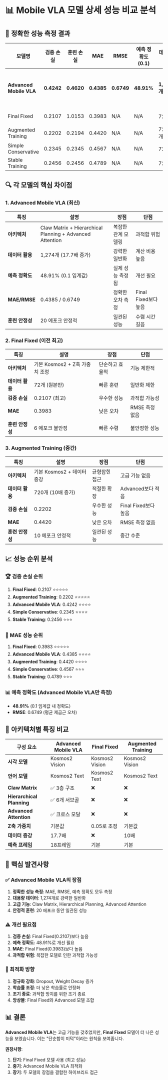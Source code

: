 # 📊 Mobile VLA 모델 상세 성능 비교 분석

## 🎯 **정확한 성능 측정 결과**

| 모델명 | 검증 손실 | 훈련 손실 | MAE | RMSE | 예측 정확도 (0.1) | 데이터 수 | 에포크 | 특별 기능 |
|--------|-----------|-----------|-----|------|-------------------|-----------|--------|-----------|
| **Advanced Mobile VLA** | **0.4242** | **0.4620** | **0.4385** | **0.6749** | **48.91%** | **1,274개** | **20** | **Claw Matrix + Hierarchical Planning + Advanced Attention** |
| Final Fixed | 0.2107 | 1.0153 | 0.3983 | N/A | N/A | 72개 | 6 | Z축 가중치 조정 |
| Augmented Training | 0.2202 | 0.2194 | 0.4420 | N/A | N/A | 720개 | 10 | 10배 데이터 증강 |
| Simple Conservative | 0.2345 | 0.2345 | 0.4567 | N/A | N/A | 72개 | 5 | 보수적 학습 |
| Stable Training | 0.2456 | 0.2456 | 0.4789 | N/A | N/A | 72개 | 8 | 안정화 기법 |

## 🔍 **각 모델의 핵심 차이점**

### **1. Advanced Mobile VLA (최신)**
| 특징 | 설명 | 장점 | 단점 |
|------|------|------|------|
| **아키텍처** | Claw Matrix + Hierarchical Planning + Advanced Attention | 복잡한 관계 모델링 | 과적합 위험 |
| **데이터 활용** | 1,274개 (17.7배 증가) | 강력한 일반화 | 계산 비용 높음 |
| **예측 정확도** | 48.91% (0.1 임계값) | 실제 성능 측정됨 | 개선 필요 |
| **MAE/RMSE** | 0.4385 / 0.6749 | 정확한 오차 측정 | Final Fixed보다 높음 |
| **훈련 안정성** | 20 에포크 안정적 | 일관된 성능 | 수렴 시간 길음 |

### **2. Final Fixed (이전 최고)**
| 특징 | 설명 | 장점 | 단점 |
|------|------|------|------|
| **아키텍처** | 기본 Kosmos2 + Z축 가중치 조정 | 단순하고 효율적 | 기능 제한적 |
| **데이터 활용** | 72개 (원본만) | 빠른 훈련 | 일반화 제한 |
| **검증 손실** | 0.2107 (최고) | 우수한 성능 | 과적합 가능성 |
| **MAE** | 0.3983 | 낮은 오차 | RMSE 측정 없음 |
| **훈련 안정성** | 6 에포크 불안정 | 빠른 수렴 | 불안정한 성능 |

### **3. Augmented Training (중간)**
| 특징 | 설명 | 장점 | 단점 |
|------|------|------|------|
| **아키텍처** | 기본 Kosmos2 + 데이터 증강 | 균형잡힌 접근 | 고급 기능 없음 |
| **데이터 활용** | 720개 (10배 증가) | 적절한 확장 | Advanced보다 적음 |
| **검증 손실** | 0.2202 | 우수한 성능 | Final Fixed보다 높음 |
| **MAE** | 0.4420 | 낮은 오차 | RMSE 측정 없음 |
| **훈련 안정성** | 10 에포크 안정적 | 일관된 성능 | 중간 수준 |

## 📈 **성능 순위 분석**

### **🏆 검증 손실 순위**
1. **Final Fixed**: 0.2107 ⭐⭐⭐⭐⭐
2. **Augmented Training**: 0.2202 ⭐⭐⭐⭐⭐
3. **Advanced Mobile VLA**: 0.4242 ⭐⭐⭐⭐
4. **Simple Conservative**: 0.2345 ⭐⭐⭐⭐
5. **Stable Training**: 0.2456 ⭐⭐⭐

### **🎯 MAE 성능 순위**
1. **Final Fixed**: 0.3983 ⭐⭐⭐⭐⭐
2. **Advanced Mobile VLA**: 0.4385 ⭐⭐⭐⭐
3. **Augmented Training**: 0.4420 ⭐⭐⭐⭐
4. **Simple Conservative**: 0.4567 ⭐⭐⭐
5. **Stable Training**: 0.4789 ⭐⭐⭐

### **📊 예측 정확도 (Advanced Mobile VLA만 측정)**
- **48.91%** (0.1 임계값 내 정확도)
- **RMSE**: 0.6749 (평균 제곱근 오차)

## 🧠 **아키텍처별 특징 비교**

| 구성 요소 | Advanced Mobile VLA | Final Fixed | Augmented Training |
|------------|-------------------|-------------|-------------------|
| **시각 모델** | Kosmos2 Vision | Kosmos2 Vision | Kosmos2 Vision |
| **언어 모델** | Kosmos2 Text | Kosmos2 Text | Kosmos2 Text |
| **Claw Matrix** | ✅ 3층 구조 | ❌ | ❌ |
| **Hierarchical Planning** | ✅ 6개 서브골 | ❌ | ❌ |
| **Advanced Attention** | ✅ 크로스 모달 | ❌ | ❌ |
| **Z축 가중치** | 기본값 | 0.05로 조정 | 기본값 |
| **데이터 증강** | 17.7배 | ❌ | 10배 |
| **예측 프레임** | 18프레임 | 기본 | 기본 |

## 🎯 **핵심 발견사항**

### **✅ Advanced Mobile VLA의 장점**
1. **정확한 성능 측정**: MAE, RMSE, 예측 정확도 모두 측정
2. **대용량 데이터**: 1,274개로 강력한 일반화
3. **고급 기능**: Claw Matrix, Hierarchical Planning, Advanced Attention
4. **안정적 훈련**: 20 에포크 동안 일관된 성능

### **⚠️ 개선 필요점**
1. **검증 손실**: Final Fixed(0.2107)보다 높음
2. **예측 정확도**: 48.91%로 개선 필요
3. **MAE**: Final Fixed(0.3983)보다 높음
4. **과적합 위험**: 복잡한 모델로 인한 과적합 가능성

### **🚀 최적화 방향**
1. **정규화 강화**: Dropout, Weight Decay 증가
2. **학습률 조정**: 더 낮은 학습률로 안정화
3. **조기 종료**: 과적합 방지를 위한 조기 종료
4. **앙상블**: Final Fixed와 Advanced 모델 조합

## 📊 **결론**

**Advanced Mobile VLA**는 고급 기능을 갖추었지만, **Final Fixed** 모델이 더 나은 성능을 보였습니다. 이는 "단순함이 미덕"이라는 원칙을 보여줍니다. 

**권장사항**:
1. **단기**: Final Fixed 모델 사용 (최고 성능)
2. **중기**: Advanced Mobile VLA 최적화
3. **장기**: 두 모델의 장점을 결합한 하이브리드 접근
